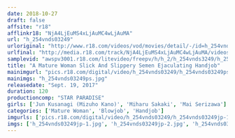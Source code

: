 ```yaml
---
date: 2018-10-27
draft: false
affsite: "r18"
afflinkr18: "NjA4LjEuMS4xLjAuMC4wLjAuMA"
url: "h_254vnds03249"
urloriginal: "http://www.r18.com/videos/vod/movies/detail/-/id=h_254vnds03249"
urlfinal: "http://media.r18.com/track/NjA4LjEuMS4xLjAuMC4wLjAuMA/videos/vod/movies/detail/-/id=h_254vnds03249"
samplevid: "awspv3001.r18.com/litevideo/freepv/h/h_2/h_254vnds3249/h_254vnds3249_dmb_w.mp4"
title: "A Mature Woman Slick And Slippery Semen Ejaculating Handjob"
mainimgurl: "pics.r18.com/digital/video/h_254vnds03249/h_254vnds03249ps.jpg"
mainimgs: "h_254vnds03249ps.jpg"
releasedate: "Sept. 19, 2017"
duration: 120
productioncomp: "STAR PARADISE"
girls: ['Jun Kusanagi (Mizuho Kano)', 'Miharu Sakaki', 'Mai Serizawa']
categories: ['Mature Woman', 'Blowjob', 'Handjob']
imgurls: ['pics.r18.com/digital/video/h_254vnds03249/h_254vnds03249jp-1.jpg', 'pics.r18.com/digital/video/h_254vnds03249/h_254vnds03249jp-2.jpg', 'pics.r18.com/digital/video/h_254vnds03249/h_254vnds03249jp-3.jpg', 'pics.r18.com/digital/video/h_254vnds03249/h_254vnds03249jp-4.jpg', 'pics.r18.com/digital/video/h_254vnds03249/h_254vnds03249jp-5.jpg', 'pics.r18.com/digital/video/h_254vnds03249/h_254vnds03249jp-6.jpg', 'pics.r18.com/digital/video/h_254vnds03249/h_254vnds03249jp-7.jpg', 'pics.r18.com/digital/video/h_254vnds03249/h_254vnds03249jp-8.jpg', 'pics.r18.com/digital/video/h_254vnds03249/h_254vnds03249jp-9.jpg', 'pics.r18.com/digital/video/h_254vnds03249/h_254vnds03249jp-10.jpg', 'pics.r18.com/digital/video/h_254vnds03249/h_254vnds03249jp-11.jpg', 'pics.r18.com/digital/video/h_254vnds03249/h_254vnds03249jp-12.jpg', 'pics.r18.com/digital/video/h_254vnds03249/h_254vnds03249jp-13.jpg', 'pics.r18.com/digital/video/h_254vnds03249/h_254vnds03249jp-14.jpg', 'pics.r18.com/digital/video/h_254vnds03249/h_254vnds03249jp-15.jpg', 'pics.r18.com/digital/video/h_254vnds03249/h_254vnds03249jp-16.jpg', 'pics.r18.com/digital/video/h_254vnds03249/h_254vnds03249jp-17.jpg', 'pics.r18.com/digital/video/h_254vnds03249/h_254vnds03249jp-18.jpg', 'pics.r18.com/digital/video/h_254vnds03249/h_254vnds03249jp-19.jpg', 'pics.r18.com/digital/video/h_254vnds03249/h_254vnds03249jp-20.jpg']
imgs: ['h_254vnds03249jp-1.jpg', 'h_254vnds03249jp-2.jpg', 'h_254vnds03249jp-3.jpg', 'h_254vnds03249jp-4.jpg', 'h_254vnds03249jp-5.jpg', 'h_254vnds03249jp-6.jpg', 'h_254vnds03249jp-7.jpg', 'h_254vnds03249jp-8.jpg', 'h_254vnds03249jp-9.jpg', 'h_254vnds03249jp-10.jpg', 'h_254vnds03249jp-11.jpg', 'h_254vnds03249jp-12.jpg', 'h_254vnds03249jp-13.jpg', 'h_254vnds03249jp-14.jpg', 'h_254vnds03249jp-15.jpg', 'h_254vnds03249jp-16.jpg', 'h_254vnds03249jp-17.jpg', 'h_254vnds03249jp-18.jpg', 'h_254vnds03249jp-19.jpg', 'h_254vnds03249jp-20.jpg']
---
```

